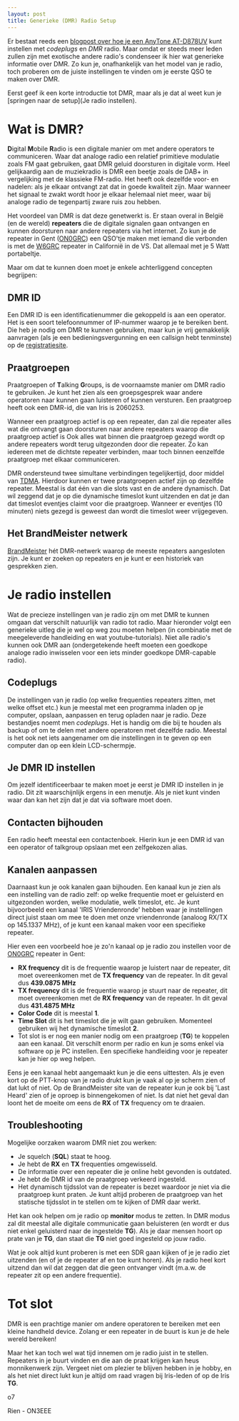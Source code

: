 ```yaml
---
layout: post
title: Generieke (DMR) Radio Setup
---
```


Er bestaat reeds een [blogpost over hoe je een AnyTone AT-D878UV](/2020/04/17/Guide-Anytone/) kunt instellen met _codeplugs_ en _DMR_ radio. Maar omdat er steeds meer leden zullen zijn met exotische andere radio's condenseer ik hier wat generieke informatie over DMR. Zo kun je, onafhankelijk van het model van je radio, toch proberen om de juiste instellingen te vinden om je eerste QSO te maken over DMR.

Eerst geef ik een korte introductie tot DMR, maar als je dat al weet kun je [springen naar de setup](Je radio instellen).

# Wat is DMR?

**D**igital **M**obile **R**adio is een digitale manier om met andere operators te communiceren. Waar dat analoge radio een relatief primitieve modulatie zoals FM gaat gebruiken, gaat DMR geluid doorsturen in digitale vorm. Heel gelijkaardig aan de muziekradio is DMR een beetje zoals de DAB+ in vergelijking met de klassieke FM-radio. Het heeft ook dezelfde voor- en nadelen: als je elkaar ontvangt zat dat in goede kwaliteit zijn. Maar wanneer het signaal te zwakt wordt hoor je elkaar helemaal niet meer, waar bij analoge radio de tegenpartij zware ruis zou hebben.

Het voordeel van DMR is dat deze genetwerkt is. Er staan overal in België (en de wereld) **repeaters** die de digitale signalen gaan ontvangen en kunnen doorsturen naar andere repeaters via het internet. Zo kun je de repeater in Gent ([ON0GRC](https://brandmeister.network/?page=repeater&id=206101)) een QSO'tje maken met iemand die verbonden is met de [W6GRC](https://brandmeister.network/?page=repeater&id=310709) repeater in Californië in de VS. Dat allemaal met je 5 Watt portabeltje.

Maar om dat te kunnen doen moet je enkele achterliggend concepten begrijpen:

## DMR ID

Een DMR ID is een identificatienummer die gekoppeld is aan een operator. Het is een soort telefoonnummer of IP-nummer waarop je te bereiken bent. Die heb je nodig om DMR te kunnen gebruiken, maar kun je vrij gemakkelijk aanvragen (als je een bedieningsvergunning en een callsign hebt tenminste) op de [registratiesite](https://register.ham-digital.org/).

## Praatgroepen

Praatgroepen of **T**alking **G**roups, is de voornaamste manier om DMR radio te gebruiken. Je kunt het zien als een groepsgesprek waar andere operatoren naar kunnen gaan luisteren of kunnen versturen. Een praatgroep heeft ook een DMR-id, die van Iris is 2060253.

Wanneer een praatgroep actief is op een repeater, dan zal die repeater alles wat die ontvangt gaan doorsturen naar andere repeaters waarop die praatgroep actief is Ook alles wat binnen die praatgroep gezegd wordt op andere repeaters wordt terug uitgezonden door die repeater. Zo kan iedereen met de dichtste repeater verbinden, maar toch binnen eenzelfde praatgroep met elkaar communiceren.

DMR ondersteund twee simultane verbindingen tegelijkertijd, door middel van [TDMA](https://en.wikipedia.org/wiki/Time_division_multiple_access). Hierdoor kunnen er twee praatgroepen actief zijn op dezelfde repeater. Meestal is dat één van die slots vast en de andere dynamisch. Dat wil zeggend dat je op die dynamische timeslot kunt uitzenden en dat je dan dat timeslot eventjes claimt voor die praatgroep. Wanneer er eventjes (10 minuten) niets gezegd is geweest dan wordt die timeslot weer vrijgegeven.

## Het BrandMeister netwerk

[BrandMeister](https://brandmeister.network/) hét DMR-netwerk waarop de meeste repeaters aangesloten zijn. Je kunt er zoeken op repeaters en je kunt er een historiek van gesprekken zien.

# Je radio instellen

Wat de precieze instellingen van je radio zijn om met DMR te kunnen omgaan dat verschilt natuurlijk van radio tot radio. Maar hieronder volgt een generieke uitleg die je wel op weg zou moeten helpen (in combinatie met de meegeleverde handleiding en wat youtube-tutorials). Niet alle radio's kunnen ook DMR aan (ondergetekende heeft moeten een goedkope analoge radio inwisselen voor een iets minder goedkope DMR-capable radio).

## Codeplugs

De instellingen van je radio (op welke frequenties repeaters zitten, met welke offset etc.) kun je meestal met een programma inladen op je computer, opslaan, aanpassen en terug opladen naar je radio. Deze bestandjes noemt men _codeplugs_. Het is handig om die bij te houden als backup of om te delen met andere operatoren met dezelfde radio. Meestal is het ook net iets aangenamer om die instellingen in te geven op een computer dan op een klein LCD-schermpje.

## Je DMR ID instellen

Om jezelf identificeerbaar te maken moet je eerst je DMR ID instellen in je radio. Dit zit waarschijnlijk ergens in een menutje. Als je niet kunt vinden waar dan kan het zijn dat je dat via software moet doen.

## Contacten bijhouden

Een radio heeft meestal een contactenboek. Hierin kun je een DMR id van een operator of talkgroup opslaan met een zelfgekozen alias.

## Kanalen aanpassen

Daarnaast kun je ook kanalen gaan bijhouden. Een kanaal kun je zien als een instelling van de radio zelf: op welke frequentie moet er geluisterd en uitgezonden worden, welke modulatie, welk timeslot, etc. Je kunt bijvoorbeeld een kanaal 'IRIS Vriendenronde' hebben waar je instellingen direct juist staan om mee te doen met onze vriendenronde (analoog RX/TX op 145.1337 MHz), of je kunt een kanaal maken voor een specifieke repeater.

Hier even een voorbeeld hoe je zo'n kanaal op je radio zou instellen voor de [ON0GRC](https://brandmeister.network/?page=repeater&id=206101) repeater in Gent:
- **RX frequency** dit is de frequentie waarop je luistert naar de repeater, dit moet overeenkomen met de **TX frequency** van de repeater. In dit geval dus **439.0875 MHz**
- **TX frequency** dit is de frequentie waarop je stuurt naar de repeater, dit moet overeenkomen met de **RX frequency** van de repeater. In dit geval dus **431.4875 MHz**
- **Color Code** dit is meestal **1**.
- **Time Slot** dit is het timeslot die je wilt gaan gebruiken. Momenteel gebruiken wij het dynamische timeslot **2**.
- Tot slot is er nog een manier nodig om een praatgroep (**TG**) te koppelen aan een kanaal. Dit verschilt enorm per radio en kun je soms enkel via software op je PC instellen. Een specifieke handleiding voor je repeater kan je hier op weg helpen.

Eens je een kanaal hebt aangemaakt kun je die eens uittesten. Als je even kort op de PTT-knop van je radio drukt kun je vaak al op je scherm zien of dat lukt of niet. Op de BrandMeister site van de repeater kun je ook bij 'Last Heard' zien of je oproep is binnengekomen of niet. Is dat niet het geval dan loont het de moeite om eens de **RX** of **TX** frequency om te draaien.

## Troubleshooting

Mogelijke oorzaken waarom DMR niet zou werken:

- Je squelch (**SQL**) staat te hoog.
- Je hebt de **RX** en **TX** frequenties omgewisseld.
- De informatie over een repeater die je online hebt gevonden is outdated.
- Je hebt de DMR id van de praatgroep verkeerd ingesteld.
- Het dynamisch tijdsslot van de repeater is bezet waardoor je niet via die praatgroep kunt praten. Je kunt altijd proberen de praatgroep van het statische tijdsslot in te stellen om te kijken of DMR daar werkt.

Het kan ook helpen om je radio op **monitor** modus te zetten. In DMR modus zal dit meestal alle digitale communicatie gaan beluisteren (en wordt er dus niet enkel geluisterd naar de ingestelde **TG**). Als je daar mensen hoort op prate van je **TG**, dan staat die **TG** niet goed ingesteld op jouw radio.

Wat je ook altijd kunt proberen is met een SDR gaan kijken of je je radio ziet uitzenden (en of je de repeater af en toe kunt horen). Als je radio heel kort uitzend dan wil dat zeggen dat die geen ontvanger vindt (m.a.w. de repeater zit op een andere frequentie).

# Tot slot

DMR is een prachtige manier om andere operatoren te bereiken met een kleine handheld device. Zolang er een repeater in de buurt is kun je de hele wereld bereiken!

Maar het kan toch wel wat tijd innemen om je radio juist in te stellen. Repeaters in je buurt vinden en die aan de praat krijgen kan heus monnikenwerk zijn. Vergeet niet om plezier te blijven hebben in je hobby, en als het niet direct lukt kun je altijd om raad vragen bij Iris-leden of op de Iris **TG**.

o7

Rien - ON3EEE
